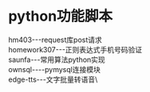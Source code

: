 # python功能脚本
hm403---request库post请求\
homework307---正则表达式手机号码验证\
saunfa---常用算法python实现\
ownsql----pymysql连接模块\
edge-tts---文字批量转语音\

